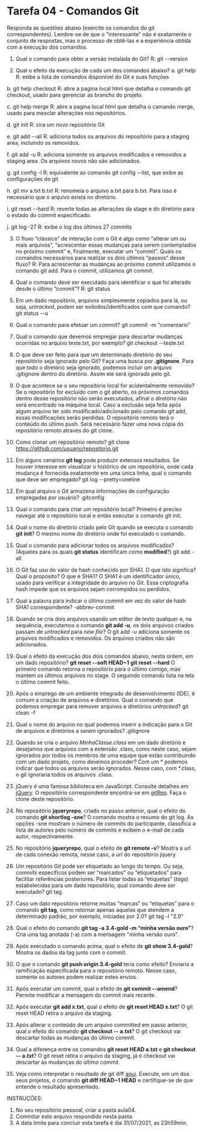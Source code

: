 # Tarefa 04 - Comandos Git

Responda as questões abaixo (exercite os comandos do git correspondentes). Lembre-se de que o “interessante” não é exatamente o conjunto de respostas, mas o processo de obtê-las e a experiência obtida com a execução dos comandos.


1. Qual o comando para obter a versão instalada do Git?
R: git --version

2. Qual o efeito da execução de cada um dos comandos abaixo?
  a. git help
     R: exibe a lista de comandos disponível do Git e suas funções

  b. git help checkout
R: abre a pagina local html que detalha o comando git checkout, usado para gerenciar as branchs do projeto.

  c. git help merge
R: abre a pagina local html que detalha o camando merge, usado para mesclar alterações nos repositórios.

  d. git init
R: cira um novo repositório Git

  e. git add --all
R: adiciona todos os arquivos do repositório para a staging area, incluindo os removidos.

  f. git add -u
R: adiciona somente os arquivos modificados e removidos a staging area. Os arquivos novos não são adicionados.

  g. git config -l
R: equivalente ao comando git config --list, que exibe as configurações do git

  h. git mv a.txt b.txt
R: renomeia o arquivo a.txt para b.txt. Para isso é necessário que o arquivo exista no diretório.

  i. git reset --hard
R: reverte todas as alterações da stage e do diretório para o estado do commit especificado. 

  j. git log -27
R: exibe o log dos últimos 27 commits

3. O fluxo “clássico” de interação com o Git é algo como “alterar um ou mais arquivos”, “acrescentar essas mudanças para serem contemplados no próximo commit” e, finalmente, executar um “commit”. Quais os comandos necessários para realizar os dois últimos “passos” desse fluxo?
R: Para acrescentar as mudanças ao próximo commit utilizamos o comando git add. Para o commit, utilizamos git commit.

4. Qual o comando deve ser executado para identificar o que foi alterado desde o último “commit”?
R: git status

5. Em um dado repositório, arquivos simplesmente copiados para lá, ou seja, _untracked_, podem ser exibidos/identificados com que comando?
git status --u

6. Qual o comando para efetuar um _commit_?
git commit -m "comentario"

7. Qual o comando que devemos empregar para descartar mudanças ocorridas no arquivo teste.txt, por exemplo?
git checkout --teste.txt

8. O que deve ser feito para que um determinado diretório do seu repositório seja ignorado pelo Git? Faça uma busca por **.gitignore**.
Para que todo o diretório seja ignorado, podemos incluir um arquivo .gitignore dentro do diretório. Assim ele será ignorado pelo git.

9. O que acontece se o seu repositório local for acidentalmente removido?
Se o repositório for excluído com o git aberto, os próximos comandos dentro desse repositório não serão executados, afinal o diretório não será encontrado na máquina local. Caso a exclusão seja feita após algum arquivo ter sido modificado/adicionado pelo comando git add, essas modificações serão perdidas. O repositório remoto terá o conteúdo do último push. Será necessário fazer uma nova cópia do repositório remoto através do git clone.

10. Como clonar um repositório remoto?
git clone https://github.com/usuario/repositorio.git

11. Em alguns cenários **git log** pode produzir extensos resultados. Se houver interesse em visualizar o histórico de um repositório, onde cada mudança é fornecida exatamente em uma única linha, qual o comando que deve ser empregado?
git log --pretty=oneline

12. Em qual arquivo o Git armazena informações de configuração empregadas por usuário?
.gitconfig

13. Qual o comando para criar um repositório local?
Primeiro é preciso navegar até o repositório local e então executar o comando git init.

14. Qual o nome do diretório criado pelo Git quando se executa o comando **git init**?
O mesmo nome do diretório onde foi executado o comando.

15. Qual o comando para adicionar todos os arquivos modificados? (Aqueles para os quais **git status** identificam como **modified**?)
git add -all

16. O Git faz uso do valor de hash conhecido por SHA1. O que isto significa? Qual o propósito? O que é SHA1?
O SHA1 é um identificador único, usado para verificar a integridade do arquivo no Git. Essa criptografia hash impede que os arquivos sejam corrompidos ou perdidos.

17. Qual a palavra para indicar o último _commit_ em vez do valor de hash SHA1 correspondente?
-abbrev-commit

18. Quando se cria dois arquivos usando um editor de texto qualquer e, na sequência, executamos o comando **git add -u**, os dois arquivos criados passam de _untracked_ para _new file_?
O git add -u adiciona somente os arquivos modificados e removidos. Os arquivos criados não são adicionados.

19. Qual o efeito da execução dos dois comandos abaixo, nesta ordem, em um dado repositório?
**git reset --soft HEAD~1**
**git reset --hard**
O primeiro comando retorna o repositório para o último comigo, mas mantem os últimos arquivos no stage. O seguindo comando lista na tela o último commit feito.

20. Após o emprego de um ambiente integrado de desenvolvimento (IDE), é comum a criação de arquivos e diretórios. Qual o comando que podemos empregar para remover arquivos e diretórios _untracked_?
git clean -f

21. Qual o nome do arquivo no qual podemos inserir a indicação para o Git de arquivos e diretórios a serem ignorados?
.gitignore

22. Quando se cria o arquivo _MinhaClasse.class_ em um dado diretório e desejamos que arquivos com a extensão .class, como neste caso, sejam ignorados por todos os membros de uma equipe que estão contribuindo com um dado projeto, como devemos proceder?
Com um * podemos indicar que todos os arquivos serão ignorados. Nesse caso, com *.class, o git ignoraria todos os arquivos .class.

23. jQuery é uma famosa biblioteca em JavaScript. Consulte detalhes em [jQuery](http://jquery.com). O repositório correspondente encontra-se em [gitRep](https://github.com/jquery/jquery.git). Faça o clone deste repositório.


24. No repositório **jqueryrepo**, criado no passo anterior, qual o efeito do comando
**git shortlog -sne**?
O comando mostra o resumo do git log. As opções -sne mostram o número de commits do participante, classifica a lista de autores pelo número de commits e exibem o e-mail de cada autor, respectivamente.

25. No repositório **jqueryrepo**, qual o efeito de **git remote -v**?
Mostra a url de cada conexão remota, nesse caso, a url do repositório jquery

26. Um repositório Git pode ser etiquetado ao longo do tempo. Ou seja, _commits_ específicos podem ser “marcados” ou “etiquetados” para facilitar referências posteriores. Para listar todas as “etiquetas” (_tags_) estabelecidas para um dado repositório, qual comando deve ser executado?
git tag.

27. Caso um dato repositório retorne muitas “marcas” ou “etiquetas” para o comando **git tag**, como retornar apenas aquelas que atendem a determinado padrão, por exemplo, iniciadas por 2.0?
git tag -l "2.0"

28. Qual o efeito do comando **git tag -a 3.4-gold -m “minha versão ouro”**?
Cria uma tag anotada (-a) com a mensagem "minha versão ouro".

29. Após executado o comando acima, qual o efeito de **git show 3.4-gold**?
Mostra os dados da tag junto com o commit.

30. O que o comando **git push origin 3.4-gold** teria como efeito?
Enviaria a ramificação especificada para o repositório remoto. Nesse caso, somente os autores podem realizar estes envios.

31. Após executar um commit, qual o efeito de **git commit --amend**?
Permite modificar a mensagem do commit mais recente.

32. Após executar **git add x.txt**, qual o efeito de **git reset HEAD x.txt**?
O git reset HEAD retira o arquivo da staging.

33. Após alterar o conteúdo de um arquivo committed em passo anterior, qual o efeito do comando **git checkout -- a.txt**?
O git checkout vai descartar todas as mudanças do último commit.

34. Qual a diferença entre os comandos **git reset HEAD a.txt** e **git checkout -- a.txt**?
O git reset retira o arquivo da staging, já o checkout vai descartar as mudanças do último commit.

35. Veja como interpretar o resultado de git diff [aqui](https://medium.com/therobinkim/how-to-read-a-git-diff-6c87a9dc47c5). Execute, em um dos seus projetos, o comando **git diff HEAD~1 HEAD** e certifique-se de que entende o resultado apresentado.


INSTRUÇÕES:

1. No seu repositório pessoal, criar a pasta aula04.
2. Commitar este arquivo respondido nesta pasta.
3. A data limite para concluir esta tarefa é dia 31/07/2021, as 23h59min.

